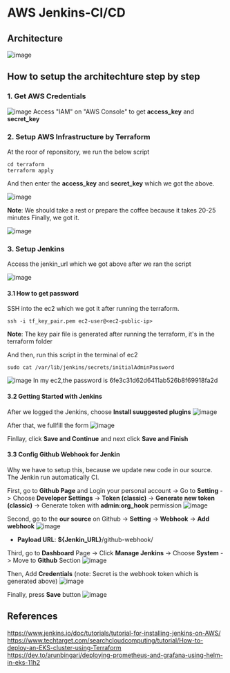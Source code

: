 # AWS Jenkins-CI/CD

## Architecture
![image](https://github.com/vtanh1905/devops-practise/assets/49771724/7791c522-6f85-4a70-9a07-e736b1919248)

## How to setup the architechture step by step
### 1. Get AWS Credentials
![image](https://github.com/vtanh1905/devops-practise/assets/49771724/ba0dd8c9-8328-44e3-b48e-0b2332aff238)
Access "IAM" on "AWS Console" to get **access_key** and **secret_key**

### 2. Setup AWS Infrastructure by Terraform
At the roor of reponsitory, we run the below script
```
cd terraform
terraform apply
```
And then enter the **access_key** and **secret_key** which we got the above.

![image](https://github.com/vtanh1905/devops-practise/assets/49771724/95d1c76e-95cc-4e1e-ad72-cbf244f6b8ea)

**Note**: We should take a rest or prepare the coffee because it takes 20-25 minutes
Finally, we got it.

![image](https://github.com/vtanh1905/devops-practise/assets/49771724/afec1e72-3919-4b97-bb8b-08199cab54da)


### 3. Setup Jenkins
Access the jenkin_url which we got above after we ran the script

![image](https://github.com/vtanh1905/devops-practise/assets/49771724/ae878373-79a2-4186-a3c9-870868316a0c)

#### 3.1 How to get password
SSH into the ec2 which we got it after running the terraform.
```
ssh -i tf_key_pair.pem ec2-user@<ec2-public-ip>
```
**Note**: The key pair file is generated after running the terraform, it's in the terraform folder

And then, run this script in the terminal of ec2
```
sudo cat /var/lib/jenkins/secrets/initialAdminPassword
```
![image](https://github.com/vtanh1905/devops-practise/assets/49771724/ed7444ff-ea90-46c0-88f6-f8b12031bcec)
In my ec2,the password is 6fe3c31d62d6411ab526b8f69918fa2d 

#### 3.2 Getting Started with Jenkins
After we logged the Jenkins, choose **Install suuggested plugins**
![image](https://github.com/vtanh1905/devops-practise/assets/49771724/9419e9bc-fe7c-43b7-9a89-5f0d8660ad30)

After that, we fullfill the form 
![image](https://github.com/vtanh1905/devops-practise/assets/49771724/5da61e13-44f2-40b0-8a4c-458c6c857337)

Finllay, click **Save and Continue** and next click **Save and Finish**

#### 3.3 Config Github Webhook for Jenkin
Why we have to setup this, because we update new code in our source. The Jenkin run automatically CI.

First, go to **Github Page** and Login your personal account -> Go to **Setting** -> Choose **Developer Settings** -> **Token (classic)** -> **Generate new token (classic)** ->  Generate token with **admin:org_hook** permission
![image](https://github.com/vtanh1905/devops-practise/assets/49771724/a9e76089-59b4-4bc7-910b-14af6e068660)

Second, go to the **our source** on Github -> **Setting** -> **Webhook** -> **Add webhook**
![image](https://github.com/vtanh1905/devops-practise/assets/49771724/3a24bd67-2d04-4207-a0b4-923e82f62d48)

+ **Payload URL**: **${Jenkin_URL}**/github-webhook/

Third, go to **Dashboard** Page -> Click **Manage Jenkins** -> Choose **System** -> Move to **Github** Section
![image](https://github.com/vtanh1905/devops-practise/assets/49771724/cd89c3eb-918f-432c-abcf-7a2f16d2a397)

Then, Add **Credentials** (note: Secret is the webhook token which is generated above)
![image](https://github.com/vtanh1905/devops-practise/assets/49771724/a7be6d39-579f-4ad2-9db9-9d5589b229e4)

Finally, press **Save** button
![image](https://github.com/vtanh1905/devops-practise/assets/49771724/357a6c23-fd46-450c-99ee-c9da28c77009)


## References
https://www.jenkins.io/doc/tutorials/tutorial-for-installing-jenkins-on-AWS/
https://www.techtarget.com/searchcloudcomputing/tutorial/How-to-deploy-an-EKS-cluster-using-Terraform
https://dev.to/arunbingari/deploying-prometheus-and-grafana-using-helm-in-eks-11h2
